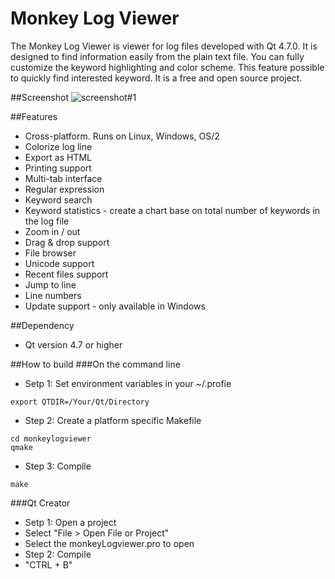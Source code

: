Monkey Log Viewer
========

The Monkey Log Viewer is viewer for log files developed with Qt 4.7.0. It is designed to find information easily from the plain text file. You can fully customize the keyword highlighting and color scheme. This feature possible to quickly find interested keyword. It is a free and open source project.

##Screenshot
![screenshot#1](https://lh5.googleusercontent.com/-22li12ILdjE/UJT5hZ2P4bI/AAAAAAAAGe4/E5urhDr7dNo/s800/monkeylogviewer-20121103.png)

##Features
 * Cross-platform. Runs on Linux, Windows, OS/2
 * Colorize log line
 * Export as HTML
 * Printing support
 * Multi-tab interface
 * Regular expression
 * Keyword search
 * Keyword statistics - create a chart base on total number of keywords in the log file
 * Zoom in / out
 * Drag & drop support
 * File browser
 * Unicode support
 * Recent files support
 * Jump to line
 * Line numbers
 * Update support - only available in Windows

##Dependency 
 * Qt version 4.7 or higher 

##How to build
###On the command line
 * Setp 1: Set environment variables in your ~/.profie 

 ```
 export QTDIR=/Your/Qt/Directory
 ```
 * Step 2: Create a platform specific Makefile

 ```
 cd monkeylogviewer
 qmake
 ``` 
 * Step 3: Compile
 ```
 make 
 ```

###Qt Creator
 * Setp 1: Open a project
  * Select "File > Open File or Project"
  * Select the monkeyLogviewer.pro to open 
 * Step 2: Compile
  * "CTRL + B"

